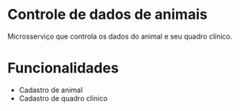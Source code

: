 # Controle de dados de animais

Microsserviço que controla os dados do animal e seu quadro clínico.

# Funcionalidades

- Cadastro de animal
- Cadastro de quadro clínico
